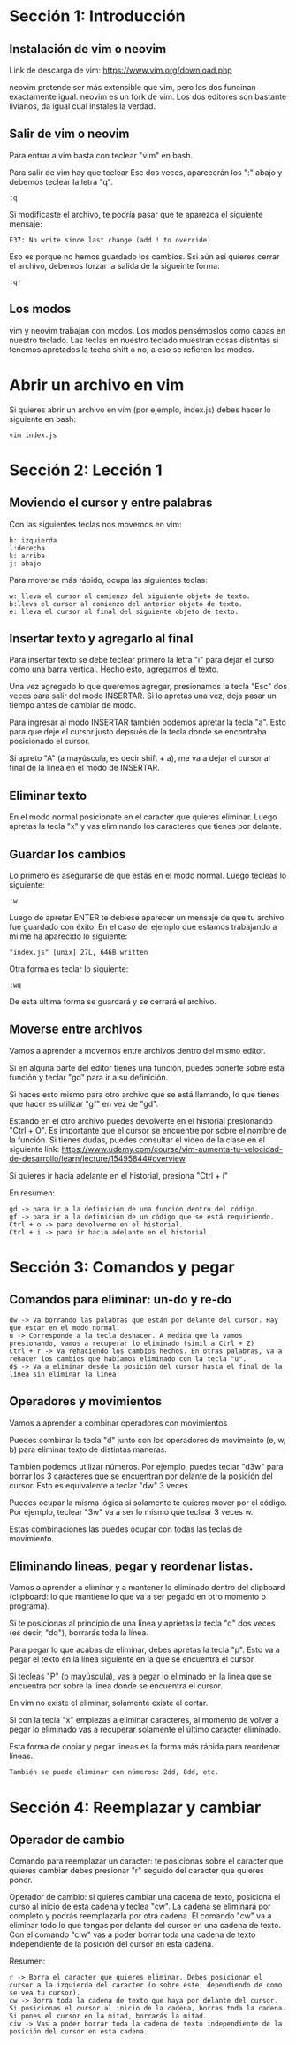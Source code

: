 # Sección 1: Introducción
## Instalación de vim o neovim

Link de descarga de vim: https://www.vim.org/download.php

neovim pretende ser más extensible que vim, pero los dos funcinan exactamente igual. neovim es un fork de vim. Los dos editores son bastante livianos, da igual cual instales la verdad.

## Salir de vim o neovim

Para entrar a vim basta con teclear "vim" en bash.

Para salir de vim hay que teclear Esc dos veces, aparecerán los ":" abajo y debemos teclear la letra "q". 

```
:q
```

Si modificaste el archivo, te podría pasar que te aparezca el siguiente mensaje:

```
E37: No write since last change (add ! to override)
```

Eso es porque no hemos guardado los cambios. Ssi aún así quieres cerrar el archivo, debemos forzar la salida de la sigueinte forma:

```
:q!
```

## Los modos

vim y neovim trabajan con modos. Los modos pensémoslos como capas en nuestro teclado. Las teclas en nuestro teclado muestran cosas distintas si tenemos apretados la techa shift o no, a eso se refieren los modos.

# Abrir un archivo en vim

Si quieres abrir un archivo en vim (por ejemplo, index.js) debes hacer lo siguiente en bash:

```
vim index.js
```

# Sección 2: Lección 1
## Moviendo el cursor y entre palabras

Con las siguientes teclas nos movemos en vim:

```
h: izquierda
l:derecha
k: arriba
j: abajo
```

Para moverse más rápido, ocupa las siguientes teclas:

```
w: lleva el cursor al comienzo del siguiente objeto de texto.
b:lleva el cursor al comienzo del anterior objeto de texto.
e: lleva el cursor al final del siguiente objeto de texto.
```

## Insertar texto y agregarlo al final

Para insertar texto se debe teclear primero la letra "i" para dejar el curso como una barra vertical. Hecho esto, agregamos el texto. 

Una vez agregado lo que queremos agregar, presionamos la tecla "Esc" dos veces para salir del modo INSERTAR. Si lo apretas una vez, deja pasar un tiempo antes de cambiar de modo. 

Para ingresar al modo INSERTAR también podemos apretar la tecla "a". Esto para que deje el cursor justo depsués de la tecla donde se encontraba posicionado el cursor.

Si apreto "A" (a mayúscula, es decir shift + a), me va a dejar el cursor al final de la línea en el modo de INSERTAR.

## Eliminar texto

En el modo normal posicionate en el caracter que quieres eliminar. Luego apretas la tecla "x" y vas eliminando los caracteres que tienes por delante.

## Guardar los cambios

Lo primero es asegurarse de que estás en el modo normal. Luego tecleas lo siguiente:

```
:w
```

Luego de apretar ENTER te debiese aparecer un mensaje de que tu archivo fue guardado con éxito. En el caso del ejemplo que estamos trabajando a mí me ha aparecido lo siguiente:

```
"index.js" [unix] 27L, 646B written
```

Otra forma es teclar lo siguiente:

```
:wq
```

De esta última forma se guardará y se cerrará el archivo.

## Moverse entre archivos

Vamos a aprender a movernos entre archivos dentro del mismo editor.

Si en alguna parte del editor tienes una función, puedes ponerte sobre esta función y teclar "gd" para ir a su definición.

Si haces esto mismo para otro archivo que se está llamando, lo que tienes que hacer es utilizar "gf" en vez de "gd".

Estando en el otro archivo puedes devolverte en el historial presionando "Ctrl + O". Es importante que el cursor se encuentre por sobre el nombre de la función. Si tienes dudas, puedes consultar el video de la clase en el siguiente link: https://www.udemy.com/course/vim-aumenta-tu-velocidad-de-desarrollo/learn/lecture/15495844#overview

Si quieres ir hacia adelante en el historial, presiona "Ctrl + i"

En resumen:

```
gd -> para ir a la definición de una función dentro del código.
gf -> para ir a la definición de un código que se está requiriendo.
Ctrl + o -> para devolverme en el historial.
Ctrl + i -> para ir hacia adelante en el historial. 
```

# Sección 3: Comandos y pegar
## Comandos para eliminar: un-do y re-do

```
dw -> Va borrando las palabras que están por delante del cursor. Hay que estar en el modo normal.
u -> Corresponde a la tecla deshacer. A medida que la vamos presionando, vamos a recuperar lo eliminado (simil a Ctrl + Z)
Ctrl + r -> Va rehaciendo los cambios hechos. En otras palabras, va a rehacer los cambios que habíamos eliminado con la tecla "u".
d$ -> Va a eliminar desde la posición del cursor hasta el final de la línea sin eliminar la linea.
```

## Operadores y movimientos

Vamos a aprender a combinar operadores con movimientos

Puedes combinar la tecla "d" junto con los operadores de movimeinto (e, w, b) para eliminar texto de distintas maneras.

También podemos utilizar números. Por ejemplo, puedes teclar "d3w" para borrar los 3 caracteres que se encuentran por delante de la posición del cursor. Esto es equivalente a teclar "dw" 3 veces.

Puedes ocupar la misma lógica si solamente te quieres mover por el código. Por ejemplo, teclear "3w" va a ser lo mismo que teclear 3 veces w.

Estas combinaciones las puedes ocupar con todas las teclas de movimiento.

## Eliminando lineas, pegar y reordenar listas.

Vamos a aprender a eliminar y a mantener lo eliminado dentro del clipboard (clipboard: lo que mantiene lo que va a ser pegado en otro momento o programa).

Si te posicionas al principio de una línea y aprietas la tecla "d" dos veces (es decir, "dd"), borrarás toda la línea.

Para pegar lo que acabas de eliminar, debes apretas la tecla "p". Esto va a pegar el texto en la línea siguiente en la que se encuentra el cursor.

Si tecleas "P" (p mayúscula), vas a pegar lo eliminado en la linea que se encuentra por sobre la linea donde se encuentra el cursor.

En vim no existe el eliminar, solamente existe el cortar.

Si con la tecla "x" empiezas a eliminar caracteres, al momento de volver a pegar lo eliminado vas a recuperar solamente el último caracter eliminado.

Esta forma de copiar y pegar lineas es la forma más rápida para reordenar lineas.

```
También se puede eliminar con números: 2dd, 8dd, etc.
```

# Sección 4: Reemplazar y cambiar

## Operador de cambio

Comando para reemplazar un caracter: te posicionas sobre el caracter que quieres cambiar debes presionar "r" seguido del caracter que quieres poner.

Operador de cambio: si quieres cambiar una cadena de texto, posiciona el curso al inicio de esta cadena y teclea "cw". La cadena se eliminará por completo y podrás reemplazarla por otra cadena. El comando "cw" va a eliminar todo lo que tengas por delante del cursor en una cadena de texto. Con el comando "ciw" vas a poder borrar toda una cadena de texto independiente de la posición del cursor en esta cadena.

Resumen:

```
r -> Borra el caracter que quieres eliminar. Debes posicionar el cursor a la izquierda del caracter (o sobre este, dependiendo de como se vea tu cursor).
cw -> Borra toda la cadena de texto que haya por delante del cursor. Si posicionas el cursor al inicio de la cadena, borras toda la cadena. Si pones el cursor en la mitad, borrarás la mitad.
ciw -> Vas a poder borrar toda la cadena de texto independiente de la posición del cursor en esta cadena.
```